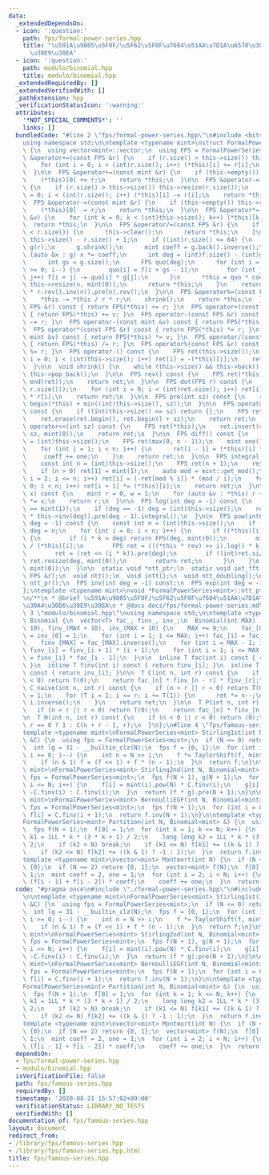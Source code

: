 ```yaml
---
data:
  _extendedDependsOn:
  - icon: ':question:'
    path: fps/formal-power-series.hpp
    title: "\u591A\u9805\u5F0F/\u5F62\u5F0F\u7684\u51AA\u7D1A\u6570\u30E9\u30A4\u30D6\
      \u30E9\u30EA"
  - icon: ':question:'
    path: modulo/binomial.hpp
    title: modulo/binomial.hpp
  _extendedRequiredBy: []
  _extendedVerifiedWith: []
  _pathExtension: hpp
  _verificationStatusIcon: ':warning:'
  attributes:
    '*NOT_SPECIAL_COMMENTS*': ''
    links: []
  bundledCode: "#line 2 \"fps/formal-power-series.hpp\"\n#include <bits/stdc++.h>\n\
    using namespace std;\n\ntemplate <typename mint>\nstruct FormalPowerSeries : vector<mint>\
    \ {\n  using vector<mint>::vector;\n  using FPS = FormalPowerSeries;\n\n  FPS\
    \ &operator+=(const FPS &r) {\n    if (r.size() > this->size()) this->resize(r.size());\n\
    \    for (int i = 0; i < (int)r.size(); i++) (*this)[i] += r[i];\n    return *this;\n\
    \  }\n\n  FPS &operator+=(const mint &r) {\n    if (this->empty()) this->resize(1);\n\
    \    (*this)[0] += r;\n    return *this;\n  }\n\n  FPS &operator-=(const FPS &r)\
    \ {\n    if (r.size() > this->size()) this->resize(r.size());\n    for (int i\
    \ = 0; i < (int)r.size(); i++) (*this)[i] -= r[i];\n    return *this;\n  }\n\n\
    \  FPS &operator-=(const mint &r) {\n    if (this->empty()) this->resize(1);\n\
    \    (*this)[0] -= r;\n    return *this;\n  }\n\n  FPS &operator*=(const mint\
    \ &v) {\n    for (int k = 0; k < (int)this->size(); k++) (*this)[k] *= v;\n  \
    \  return *this;\n  }\n\n  FPS &operator/=(const FPS &r) {\n    if (this->size()\
    \ < r.size()) {\n      this->clear();\n      return *this;\n    }\n    int n =\
    \ this->size() - r.size() + 1;\n    if ((int)r.size() <= 64) {\n      FPS f(*this),\
    \ g(r);\n      g.shrink();\n      mint coeff = g.back().inverse();\n      for\
    \ (auto &x : g) x *= coeff;\n      int deg = (int)f.size() - (int)g.size() + 1;\n\
    \      int gs = g.size();\n      FPS quo(deg);\n      for (int i = deg - 1; i\
    \ >= 0; i--) {\n        quo[i] = f[i + gs - 1];\n        for (int j = 0; j < gs;\
    \ j++) f[i + j] -= quo[i] * g[j];\n      }\n      *this = quo * coeff;\n     \
    \ this->resize(n, mint(0));\n      return *this;\n    }\n    return *this = ((*this).rev().pre(n)\
    \ * r.rev().inv(n)).pre(n).rev();\n  }\n\n  FPS &operator%=(const FPS &r) {\n\
    \    *this -= *this / r * r;\n    shrink();\n    return *this;\n  }\n\n  FPS operator+(const\
    \ FPS &r) const { return FPS(*this) += r; }\n  FPS operator+(const mint &v) const\
    \ { return FPS(*this) += v; }\n  FPS operator-(const FPS &r) const { return FPS(*this)\
    \ -= r; }\n  FPS operator-(const mint &v) const { return FPS(*this) -= v; }\n\
    \  FPS operator*(const FPS &r) const { return FPS(*this) *= r; }\n  FPS operator*(const\
    \ mint &v) const { return FPS(*this) *= v; }\n  FPS operator/(const FPS &r) const\
    \ { return FPS(*this) /= r; }\n  FPS operator%(const FPS &r) const { return FPS(*this)\
    \ %= r; }\n  FPS operator-() const {\n    FPS ret(this->size());\n    for (int\
    \ i = 0; i < (int)this->size(); i++) ret[i] = -(*this)[i];\n    return ret;\n\
    \  }\n\n  void shrink() {\n    while (this->size() && this->back() == mint(0))\
    \ this->pop_back();\n  }\n\n  FPS rev() const {\n    FPS ret(*this);\n    reverse(begin(ret),\
    \ end(ret));\n    return ret;\n  }\n\n  FPS dot(FPS r) const {\n    FPS ret(min(this->size(),\
    \ r.size()));\n    for (int i = 0; i < (int)ret.size(); i++) ret[i] = (*this)[i]\
    \ * r[i];\n    return ret;\n  }\n\n  FPS pre(int sz) const {\n    return FPS(begin(*this),\
    \ begin(*this) + min((int)this->size(), sz));\n  }\n\n  FPS operator>>(int sz)\
    \ const {\n    if ((int)this->size() <= sz) return {};\n    FPS ret(*this);\n\
    \    ret.erase(ret.begin(), ret.begin() + sz);\n    return ret;\n  }\n\n  FPS\
    \ operator<<(int sz) const {\n    FPS ret(*this);\n    ret.insert(ret.begin(),\
    \ sz, mint(0));\n    return ret;\n  }\n\n  FPS diff() const {\n    const int n\
    \ = (int)this->size();\n    FPS ret(max(0, n - 1));\n    mint one(1), coeff(1);\n\
    \    for (int i = 1; i < n; i++) {\n      ret[i - 1] = (*this)[i] * coeff;\n \
    \     coeff += one;\n    }\n    return ret;\n  }\n\n  FPS integral() const {\n\
    \    const int n = (int)this->size();\n    FPS ret(n + 1);\n    ret[0] = mint(0);\n\
    \    if (n > 0) ret[1] = mint(1);\n    auto mod = mint::get_mod();\n    for (int\
    \ i = 2; i <= n; i++) ret[i] = (-ret[mod % i]) * (mod / i);\n    for (int i =\
    \ 0; i < n; i++) ret[i + 1] *= (*this)[i];\n    return ret;\n  }\n\n  mint eval(mint\
    \ x) const {\n    mint r = 0, w = 1;\n    for (auto &v : *this) r += w * v, w\
    \ *= x;\n    return r;\n  }\n\n  FPS log(int deg = -1) const {\n    assert((*this)[0]\
    \ == mint(1));\n    if (deg == -1) deg = (int)this->size();\n    return (this->diff()\
    \ * this->inv(deg)).pre(deg - 1).integral();\n  }\n\n  FPS pow(int64_t k, int\
    \ deg = -1) const {\n    const int n = (int)this->size();\n    if (deg == -1)\
    \ deg = n;\n    for (int i = 0; i < n; i++) {\n      if ((*this)[i] != mint(0))\
    \ {\n        if (i * k > deg) return FPS(deg, mint(0));\n        mint rev = mint(1)\
    \ / (*this)[i];\n        FPS ret = (((*this * rev) >> i).log() * k).exp() * ((*this)[i].pow(k));\n\
    \        ret = (ret << (i * k)).pre(deg);\n        if ((int)ret.size() < deg)\
    \ ret.resize(deg, mint(0));\n        return ret;\n      }\n    }\n    return FPS(deg,\
    \ mint(0));\n  }\n\n  static void *ntt_ptr;\n  static void set_fft();\n  FPS &operator*=(const\
    \ FPS &r);\n  void ntt();\n  void intt();\n  void ntt_doubling();\n  static int\
    \ ntt_pr();\n  FPS inv(int deg = -1) const;\n  FPS exp(int deg = -1) const;\n\
    };\ntemplate <typename mint>\nvoid *FormalPowerSeries<mint>::ntt_ptr = nullptr;\n\
    \n/**\n * @brief \u591A\u9805\u5F0F/\u5F62\u5F0F\u7684\u51AA\u7D1A\u6570\u30E9\
    \u30A4\u30D6\u30E9\u30EA\n * @docs docs/fps/formal-power-series.md\n */\n#line\
    \ 3 \"modulo/binomial.hpp\"\nusing namespace std;\n\ntemplate <typename T>\nstruct\
    \ Binomial {\n  vector<T> fac_, finv_, inv_;\n  Binomial(int MAX) : fac_(MAX +\
    \ 10), finv_(MAX + 10), inv_(MAX + 10) {\n    MAX += 9;\n    fac_[0] = finv_[0]\
    \ = inv_[0] = 1;\n    for (int i = 1; i <= MAX; i++) fac_[i] = fac_[i - 1] * i;\n\
    \    finv_[MAX] = fac_[MAX].inverse();\n    for (int i = MAX - 1; i > 0; i--)\
    \ finv_[i] = finv_[i + 1] * (i + 1);\n    for (int i = 1; i <= MAX; i++) inv_[i]\
    \ = finv_[i] * fac_[i - 1];\n  }\n\n  inline T fac(int i) const { return fac_[i];\
    \ }\n  inline T finv(int i) const { return finv_[i]; }\n  inline T inv(int i)\
    \ const { return inv_[i]; }\n\n  T C(int n, int r) const {\n    if (n < r || r\
    \ < 0) return T(0);\n    return fac_[n] * finv_[n - r] * finv_[r];\n  }\n\n  T\
    \ C_naive(int n, int r) const {\n    if (n < r || r < 0) return T(0);\n    T ret\
    \ = 1;\n    for (T i = 1; i <= r; i += T(1)) {\n      ret *= n--;\n      ret *=\
    \ i.inverse();\n    }\n    return ret;\n  }\n\n  T P(int n, int r) const {\n \
    \   if (n < r || r < 0) return T(0);\n    return fac_[n] * finv_[n - r];\n  }\n\
    \n  T H(int n, int r) const {\n    if (n < 0 || r < 0) return (0);\n    return\
    \ r == 0 ? 1 : C(n + r - 1, r);\n  }\n};\n#line 4 \"fps/famous-series.hpp\"\n\n\
    template <typename mint>\nFormalPowerSeries<mint> Stirling1st(int N, Binomial<mint>\
    \ &C) {\n  using fps = FormalPowerSeries<mint>;\n  if (N <= 0) return fps{1};\n\
    \  int lg = 31 - __builtin_clz(N);\n  fps f = {0, 1};\n  for (int i = lg - 1;\
    \ i >= 0; i--) {\n    int n = N >> i;\n    f *= TaylorShift(f, mint(n >> 1), C);\n\
    \    if (n & 1) f = (f << 1) + f * (n - 1);\n  }\n  return f;\n}\n\ntemplate <typename\
    \ mint>\nFormalPowerSeries<mint> Stirling2nd(int N, Binomial<mint> &C) {\n  using\
    \ fps = FormalPowerSeries<mint>;\n  fps f(N + 1), g(N + 1);\n  for (int i = 0;\
    \ i <= N; i++) {\n    f[i] = mint(i).pow(N) * C.finv(i);\n    g[i] = (i & 1) ?\
    \ -C.finv(i) : C.finv(i);\n  }\n  return (f * g).pre(N + 1);\n}\n\ntemplate <typename\
    \ mint>\nFormalPowerSeries<mint> BernoulliEGF(int N, Binomial<mint> &C) {\n  using\
    \ fps = FormalPowerSeries<mint>;\n  fps f(N + 1);\n  for (int i = 0; i <= N; i++)\
    \ f[i] = C.finv(i + 1);\n  return f.inv(N + 1);\n}\n\ntemplate <typename mint>\n\
    FormalPowerSeries<mint> Partition(int N, Binomial<mint> &) {\n  using fps = FormalPowerSeries<mint>;\n\
    \  fps f(N + 1);\n  f[0] = 1;\n  for (int k = 1; k <= N; k++) {\n    long long\
    \ k1 = 1LL * k * (3 * k + 1) / 2;\n    long long k2 = 1LL * k * (3 * k - 1) /\
    \ 2;\n    if (k2 > N) break;\n    if (k1 <= N) f[k1] += ((k & 1) ? -1 : 1);\n\
    \    if (k2 <= N) f[k2] += ((k & 1) ? -1 : 1);\n  }\n  return f.inv();\n}\n\n\
    template <typename mint>\nvector<mint> Montmort(int N) {\n  if (N <= 1) return\
    \ {0};\n  if (N == 2) return {0, 1};\n  vector<mint> f(N);\n  f[0] = 0, f[1] =\
    \ 1;\n  mint coeff = 2, one = 1;\n  for (int i = 2; i < N; i++) {\n    f[i] =\
    \ (f[i - 1] + f[i - 2]) * coeff;\n    coeff += one;\n  }\n  return f;\n};\n"
  code: "#pragma once\n#include \"./formal-power-series.hpp\"\n#include \"../modulo/binomial.hpp\"\
    \n\ntemplate <typename mint>\nFormalPowerSeries<mint> Stirling1st(int N, Binomial<mint>\
    \ &C) {\n  using fps = FormalPowerSeries<mint>;\n  if (N <= 0) return fps{1};\n\
    \  int lg = 31 - __builtin_clz(N);\n  fps f = {0, 1};\n  for (int i = lg - 1;\
    \ i >= 0; i--) {\n    int n = N >> i;\n    f *= TaylorShift(f, mint(n >> 1), C);\n\
    \    if (n & 1) f = (f << 1) + f * (n - 1);\n  }\n  return f;\n}\n\ntemplate <typename\
    \ mint>\nFormalPowerSeries<mint> Stirling2nd(int N, Binomial<mint> &C) {\n  using\
    \ fps = FormalPowerSeries<mint>;\n  fps f(N + 1), g(N + 1);\n  for (int i = 0;\
    \ i <= N; i++) {\n    f[i] = mint(i).pow(N) * C.finv(i);\n    g[i] = (i & 1) ?\
    \ -C.finv(i) : C.finv(i);\n  }\n  return (f * g).pre(N + 1);\n}\n\ntemplate <typename\
    \ mint>\nFormalPowerSeries<mint> BernoulliEGF(int N, Binomial<mint> &C) {\n  using\
    \ fps = FormalPowerSeries<mint>;\n  fps f(N + 1);\n  for (int i = 0; i <= N; i++)\
    \ f[i] = C.finv(i + 1);\n  return f.inv(N + 1);\n}\n\ntemplate <typename mint>\n\
    FormalPowerSeries<mint> Partition(int N, Binomial<mint> &) {\n  using fps = FormalPowerSeries<mint>;\n\
    \  fps f(N + 1);\n  f[0] = 1;\n  for (int k = 1; k <= N; k++) {\n    long long\
    \ k1 = 1LL * k * (3 * k + 1) / 2;\n    long long k2 = 1LL * k * (3 * k - 1) /\
    \ 2;\n    if (k2 > N) break;\n    if (k1 <= N) f[k1] += ((k & 1) ? -1 : 1);\n\
    \    if (k2 <= N) f[k2] += ((k & 1) ? -1 : 1);\n  }\n  return f.inv();\n}\n\n\
    template <typename mint>\nvector<mint> Montmort(int N) {\n  if (N <= 1) return\
    \ {0};\n  if (N == 2) return {0, 1};\n  vector<mint> f(N);\n  f[0] = 0, f[1] =\
    \ 1;\n  mint coeff = 2, one = 1;\n  for (int i = 2; i < N; i++) {\n    f[i] =\
    \ (f[i - 1] + f[i - 2]) * coeff;\n    coeff += one;\n  }\n  return f;\n};"
  dependsOn:
  - fps/formal-power-series.hpp
  - modulo/binomial.hpp
  isVerificationFile: false
  path: fps/famous-series.hpp
  requiredBy: []
  timestamp: '2020-08-21 15:57:02+09:00'
  verificationStatus: LIBRARY_NO_TESTS
  verifiedWith: []
documentation_of: fps/famous-series.hpp
layout: document
redirect_from:
- /library/fps/famous-series.hpp
- /library/fps/famous-series.hpp.html
title: fps/famous-series.hpp
---
```

